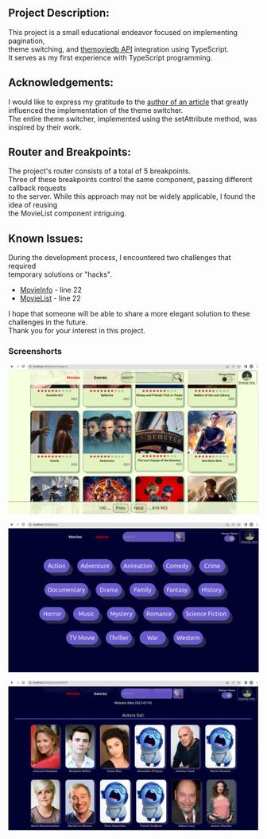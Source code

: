 ## Project Description:

This project is a small educational endeavor focused on implementing pagination,<br> theme switching, and [themoviedb API](https://developer.themoviedb.org/reference/discover-movie) integration using TypeScript.<br> It serves as my first experience with TypeScript programming.

## Acknowledgements:
I would like to express my gratitude to the [author of an article](https://dev.to/franklin030601/using-dark-mode-in-your-react-app-5364) that greatly <br>influenced the implementation of the theme switcher.<br> The entire theme switcher, implemented using the setAttribute method, was inspired by their work.


## Router and Breakpoints:
The project's router consists of a total of 5 breakpoints.<br> Three of these breakpoints control the same component, passing different callback requests <br> to the server. While this approach may not be widely applicable, I found the idea of reusing <br> the MovieList component intriguing.

## Known Issues:
During the development process, I encountered two challenges that required <br> temporary solutions or "hacks".
* [MovieInfo](https://github.com/ak-2014-marsupial/MoviesDB_mini_project/blob/main/src/components/movieContainer/MovieInfo/MovieInfo.tsx) - line 22
* [MovieList](https://github.com/ak-2014-marsupial/MoviesDB_mini_project/blob/main/src/components/movieContainer/MoviesList/MoviesList.tsx) - line 22 <br>

I hope that someone will be able to share a more elegant solution to these challenges in the future.<br>
Thank you for your interest in this project.


### Screenshorts

![All films](https://github.com/ak-2014-marsupial/MoviesDB_mini_project/blob/main/src/screenshots/AllMovies.png)


![Genres](https://github.com/ak-2014-marsupial/MoviesDB_mini_project/blob/main/src/screenshots/Genres.png)


![Movie info](https://github.com/ak-2014-marsupial/MoviesDB_mini_project/blob/main/src/screenshots/MovieInfo.png)
